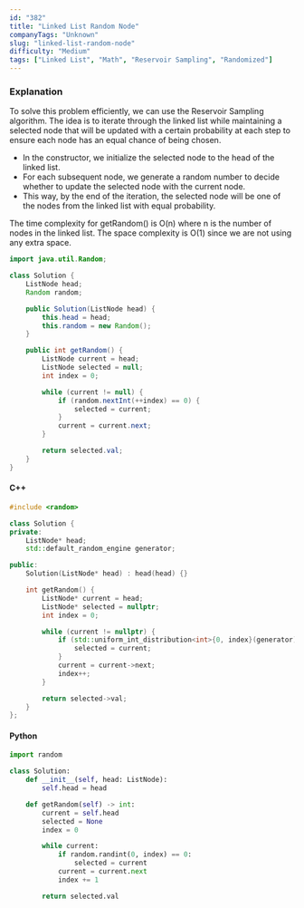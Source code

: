 ```yaml
---
id: "382"
title: "Linked List Random Node"
companyTags: "Unknown"
slug: "linked-list-random-node"
difficulty: "Medium"
tags: ["Linked List", "Math", "Reservoir Sampling", "Randomized"]
---
```


### Explanation
To solve this problem efficiently, we can use the Reservoir Sampling algorithm. The idea is to iterate through the linked list while maintaining a selected node that will be updated with a certain probability at each step to ensure each node has an equal chance of being chosen.

- In the constructor, we initialize the selected node to the head of the linked list.
- For each subsequent node, we generate a random number to decide whether to update the selected node with the current node.
- This way, by the end of the iteration, the selected node will be one of the nodes from the linked list with equal probability.

The time complexity for getRandom() is O(n) where n is the number of nodes in the linked list. The space complexity is O(1) since we are not using any extra space.

```java
import java.util.Random;

class Solution {
    ListNode head;
    Random random;

    public Solution(ListNode head) {
        this.head = head;
        this.random = new Random();
    }

    public int getRandom() {
        ListNode current = head;
        ListNode selected = null;
        int index = 0;

        while (current != null) {
            if (random.nextInt(++index) == 0) {
                selected = current;
            }
            current = current.next;
        }

        return selected.val;
    }
}
```

#### C++
```cpp
#include <random>

class Solution {
private:
    ListNode* head;
    std::default_random_engine generator;

public:
    Solution(ListNode* head) : head(head) {}

    int getRandom() {
        ListNode* current = head;
        ListNode* selected = nullptr;
        int index = 0;

        while (current != nullptr) {
            if (std::uniform_int_distribution<int>{0, index}(generator) == 0) {
                selected = current;
            }
            current = current->next;
            index++;
        }

        return selected->val;
    }
};
```

#### Python
```python
import random

class Solution:
    def __init__(self, head: ListNode):
        self.head = head

    def getRandom(self) -> int:
        current = self.head
        selected = None
        index = 0

        while current:
            if random.randint(0, index) == 0:
                selected = current
            current = current.next
            index += 1

        return selected.val
```